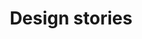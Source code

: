 ---
layout: video_index
title: "Design stories"
tags: "design-stories"
permalink: "/videos/design-stories/"
intro: "Récits d'expériences & interviews de créateurs, de designers, de développeurs qui tentent chaque jour d'améliorer le quotidien de milliards de personnes."
bgimgheader: false
text-twtr: "En train d'explorer la collection #designstories du @MagDuWebdesign"
---